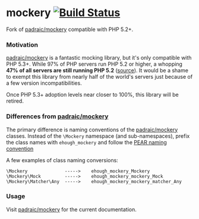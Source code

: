 # mockery [![Build Status](https://secure.travis-ci.org/ehough/mockery.png)](http://travis-ci.org/ehough/mockery)

Fork of [padraic/mockery](https://github.com/padraic/mockery) compatible with PHP 5.2+.

### Motivation

[padraic/mockery](https://github.com/padraic/mockery) is a fantastic mocking library, but it's only compatible with PHP 5.3+. While 97% of PHP servers run PHP 5.2 or higher,
a whopping **47% of all servers are still running PHP 5.2** ([source](http://w3techs.com/technologies/details/pl-php/5/all)).
It would be a shame to exempt this library from nearly half of the world's servers just because of a few version incompatibilities.

Once PHP 5.3+ adoption levels near closer to 100%, this library will be retired.

### Differences from [padraic/mockery](https://github.com/padraic/mockery)

The primary difference is naming conventions of the [padraic/mockery](https://github.com/padraic/mockery) classes.
Instead of the `\Mockery` namespace (and sub-namespaces), prefix the class names
with `ehough_mockery` and follow the [PEAR naming convention](http://pear.php.net/manual/en/standards.php)

A few examples of class naming conversions:

    \Mockery              ----->    ehough_mockery_Mockery
    \Mockery\Mock         ----->    ehough_mockery_mockery_Mock
    \Mockery\Matcher\Any  ----->    ehough_mockery_mockery_matcher_Any

### Usage

Visit [padraic/mockery](https://github.com/padraic/mockery) for the current documentation.